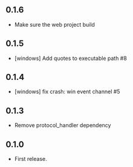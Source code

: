 ## 0.1.6

* Make sure the web project build

## 0.1.5

* [windows] Add quotes to executable path #8

## 0.1.4

* [windows] fix crash: win event channel #5

## 0.1.3

* Remove protocol_handler dependency

## 0.1.0

* First release.
